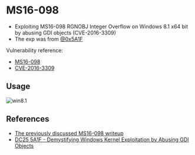 # MS16-098
- Exploiting MS16-098 RGNOBJ Integer Overflow on Windows 8.1 x64 bit by abusing GDI objects (CVE-2016-3309)
- The exp was from [@0x5A1F](https://twitter.com/Saif_Sherei)

Vulnerability reference:
 * [MS16-098](https://technet.microsoft.com/library/security/ms16-098)
 * [CVE-2016-3309](http://www.cve.mitre.org/cgi-bin/cvename.cgi?name=CVE-2016-3309)
 
## Usage
![win8.1](win8_1.png)

## References

* [The previously discussed MS16-098 writeup](https://sensepost.com/blog/2017/exploiting-ms16-098-rgnobj-integer-overflow-on-windows-8.1-x64-bit-by-abusing-gdi-objects/)
* [DC25 5A1F - Demystifying Windows Kernel Exploitation by Abusing GDI Objects](https://github.com/sensepost/gdi-palettes-exp)



